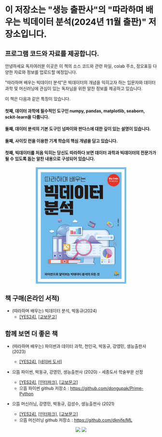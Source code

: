 # 이 저장소는 "생능 출판사"의 "따라하며 배우는 빅데이터 분석(2024년 11월 출판)" 저장소입니다.
## 프로그램 코드와 자료를 제공합니다.

안녕하세요 독자여러분 이곳은 이 책의 소스 코드와 관련 파일, colab 주소, 정오표등 다양한 자료와 정보를 업로드할 예정입니다.

"따라하며 배우는 빅데이터 분석"은 빅데이터의 개념을 익히고자 하는 입문자와 데이터 과학 및 머신러닝에 관심이 있는 독자님을 위한 알찬 정보를 제공하고 있습니다.

이 책은 다음과 같은 특징이 있습니다.

#### 첫째, 데이터 과학에 필수적인 도구인 numpy, pandas, matplotlib, seaborn, sckit-learn을 다룹니다.
#### 둘째, 데이터 분석의 기본 도구인 넘파이와 판다스에 대한 깊이 있는 설명이 있습니다.
#### 둘째, 사이킷 런을 이용한 기계 학습의 핵심 개념을 담고 있습니다.
#### 첫째, 빅데이터를 처음 익히는 당신도 따라하다 보면 데이터 과학과 빅데이터의 전문가가 될 수 있도록 돕는 알찬 내용으로 구성되어 있습니다.
<p align="center">
  <img src="image/Big_data_analysis.jpeg" width=300px>
</p>

## 책 구매(온라인 서적)
* (따라하며 배우는) 빅데이터 분석, 박동규(2024)
   * [[YES24]]([https://www.yes24.com/product/goods/138471950]), [[교보문고]]([https://product.kyobobook.co.kr/detail/S000214758232]) 

## 함께 보면 더 좋은 책
* (따라하며 배우는) 파이썬과 데이터 과학, 천인국, 박동규, 강영민, 생능출판사 (2023)
   * [[YES24]](https://www.yes24.com/Product/Goods/123677210), [[네이버 도서]](https://search.shopping.naver.com/book/catalog/44042796624?cat_id=50010920&frm=PBOKPRO&query=%EB%94%B0%EB%9D%BC%ED%95%98%EB%A9%B0+%EB%B0%B0%EC%9A%B0%EB%8A%94+%ED%8C%8C%EC%9D%B4%EC%8D%AC%EA%B3%BC+%EB%8D%B0%EC%9D%B4%ED%84%B0+%EA%B3%BC%ED%95%99&NaPm=ct%3Dlwitj9ts%7Cci%3D44b6c51323f236f5d23f2b98d519059801d82111%7Ctr%3Dboknx%7Csn%3D95694%7Chk%3D4e9008498ac59466808e6537e00f775dc65d653c) 

* 으뜸 파이썬, 박동규, 강영민, 생능출판사 (2020) - 세종도서 학술부문 선정
   * [[YES24]](http://www.yes24.com/Product/Goods/89140722), [[인터파크]](http://book.interpark.com/product/BookDisplay.do?_method=detail&sc.shopNo=0000400000&sc.prdNo=330274507&pis1=book&pis2=product), [[교보문고]](http://www.kyobobook.co.kr/product/detailViewKor.laf?ejkGb=KOR&mallGb=KOR&barcode=9788970503691&orderClick=LEa&Kc=)
   * 으뜸 파이썬 github 저장소 : https://github.com/dongupak/Prime-Python
   
* 으뜸 머신러닝, 강영민, 박동규, 김성수, 생능출판사 (2021)
   * [[YES24]](http://www.yes24.com/Product/Goods/102577953), [[인터파크]](http://book.interpark.com/product/BookDisplay.do?_method=detail&sc.shopNo=0000400000&sc.prdNo=352099030&sc.saNo=003002001&bid1=search&bid2=product&bid3=title&bid4=001), [[교보문고]](http://www.kyobobook.co.kr/product/detailViewKor.laf?ejkGb=KOR&mallGb=KOR&barcode=9788970504919&orderClick=LEa&Kc=)
   * 으뜸 머신러닝 github 저장소 : https://github.com/dknife/ML
   
<p align="center">
  <img src="https://github.com/dongupak/DataSciPy-1st_edition/blob/master/image/Prime_Python_book.png" width=200px>
  <img src="https://github.com/dongupak/DataSciPy-1st_edition/blob/master/image/Prime_ML.jpg?raw=true" width=200px>
</p>
